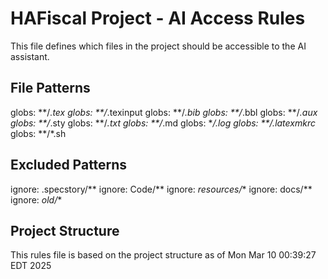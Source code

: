# HAFiscal Project - AI Access Rules

This file defines which files in the project should be accessible to the AI assistant.

## File Patterns

globs: **/*.tex
globs: **/*.texinput
globs: **/*.bib
globs: **/*.bbl
globs: **/*.aux
globs: **/*.sty
globs: **/*.txt
globs: **/*.md
globs: **/*.log
globs: **/*.latexmkrc*
globs: **/*.sh

## Excluded Patterns

ignore: .specstory/**
ignore: Code/**
ignore: *resources/**
ignore: docs/**
ignore: *old/**

## Project Structure

This rules file is based on the project structure as of Mon Mar 10 00:39:27 EDT 2025


